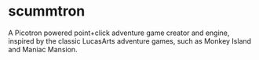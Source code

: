 # scummtron
A Picotron powered point+click adventure game creator and engine, inspired by the classic LucasArts adventure games, such as Monkey Island and Maniac Mansion.
